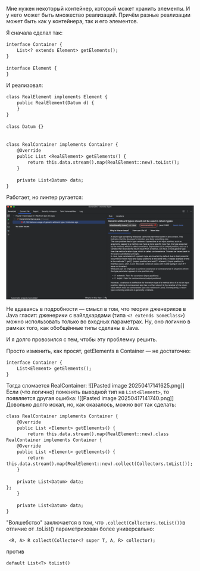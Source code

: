 Мне нужен некоторый контейнер, который может хранить элементы. И у него может быть множество реализаций. Причём разные реализации может быть как у контейнера, так и его элементов.

Я сначала сделал так:

```
interface Container {  
    List<? extends Element> getElements();  
}  
  
interface Element {  
}  
```

И реализовал:

```
class RealElement implements Element {  
    public RealElement(Datum d) {  
    }  
}  

class Datum {}  
  
  
class RealContainer implements Container {  
    @Override  
    public List <RealElement> getElements() {  
        return this.data.stream().map(RealElement::new).toList();  
    }  
  
    private List<Datum> data;  
}
```

Работает, но линтер ругается:

![](./20250417141116.png)

Не вдаваясь в подробности — смысл в том, что теория дженериков в Java гласит: дженерики c вайлдкардами (типа `<? extends SomeClass>`) можно использовать только во входных параметрах. Ну, оно логично в рамках того, как обобщённые типы сделаны в Java.

И я долго провозился с тем, чтобы эту проблемку решить. 

Просто изменить, как просят, getElements в Container — не достаточно:

```
interface Container {  
    List<Element> getElements();  
}
```

Тогда сломается RealContainer:
![[Pasted image 20250417141625.png]]
Если (что логично) поменять выходной тип на `List<Element>`, то появляется другая ошибка:
 ![[Pasted image 20250417141740.png]]
Довольно долго искал, но, как оказалось, можно вот так сделать:
```
class RealContainer implements Container {  
    @Override  
    public List <Element> getElements() {  
        return this.data.stream().map(RealElement::new).class RealContainer implements Container {  
    @Override  
    public List <Element> getElements() {  
        return this.data.stream().map(RealElement::new).collect(Collectors.toList());  
    }  
  
    private List<Datum> data;  
};  
    }  
  
    private List<Datum> data;  
}
```

"Волшебство" заключается в том, что `.collect(Collectors.toList())`в отличие от .toList() параметризован более универсально:
```
 <R, A> R collect(Collector<? super T, A, R> collector);
```
против
```
default List<T> toList()
```
